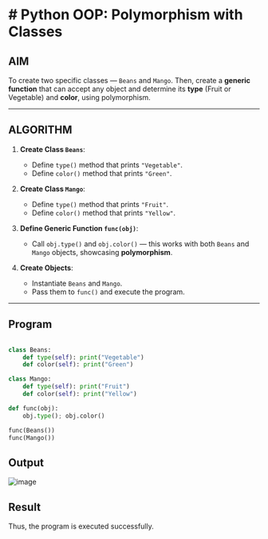 # #  Python OOP: Polymorphism with Classes

##  AIM

To create two specific classes — `Beans` and `Mango`. Then, create a **generic function** that can accept any object and determine its **type** (Fruit or Vegetable) and **color**, using polymorphism.

---

##  ALGORITHM

1. **Create Class `Beans`**:
   - Define `type()` method that prints `"Vegetable"`.
   - Define `color()` method that prints `"Green"`.

2. **Create Class `Mango`**:
   - Define `type()` method that prints `"Fruit"`.
   - Define `color()` method that prints `"Yellow"`.

3. **Define Generic Function `func(obj)`**:
   - Call `obj.type()` and `obj.color()` — this works with both `Beans` and `Mango` objects, showcasing **polymorphism**.

4. **Create Objects**:
   - Instantiate `Beans` and `Mango`.
   - Pass them to `func()` and execute the program.

---

##  Program
```python

class Beans:
    def type(self): print("Vegetable")
    def color(self): print("Green")

class Mango:
    def type(self): print("Fruit")
    def color(self): print("Yellow")

def func(obj):
    obj.type(); obj.color()

func(Beans())
func(Mango())

```
## Output
![image](https://github.com/user-attachments/assets/a5c578a2-8663-44d4-b60b-23f0f6888974)

## Result
Thus, the program is executed successfully.
